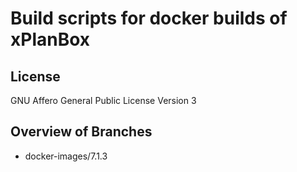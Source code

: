 # Build scripts for docker builds of xPlanBox

## License

GNU Affero General Public License Version 3

## Overview of Branches

  * docker-images/7.1.3
